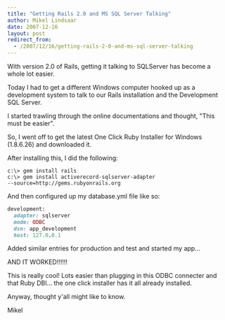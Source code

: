 ```yaml
---
title: "Getting Rails 2.0 and MS SQL Server Talking"
author: Mikel Lindsaar
date: 2007-12-16
layout: post
redirect_from:
  - /2007/12/16/getting-rails-2-0-and-ms-sql-server-talking
---
```

With version 2.0 of Rails, getting it talking to SQLServer has become a
whole lot easier.

Today I had to get a different Windows computer hooked up as a
development system to talk to our Rails installation and the Development
SQL Server.

I started trawling through the online documentations and thought, "This
must be easier".

So, I went off to get the latest One Click Ruby Installer for Windows
(1.8.6.26) and downloaded it.

After installing this, I did the following:

``` shell
c:\> gem install rails
c:\> gem install activerecord-sqlserver-adapter 
--source=http://gems.rubyonrails.org
```

And then configured up my database.yml file like so:

``` ruby
development:
  adapter: sqlserver
  mode: ODBC
  dsn: app_development
  host: 127.0.0.1
```

Added similar entries for production and test and started my app...

AND IT WORKED!!!!!!

This is really cool! Lots easier than plugging in this ODBC connecter
and that Ruby DBI... the one click installer has it all already
installed.

Anyway, thought y'all might like to know.

Mikel

